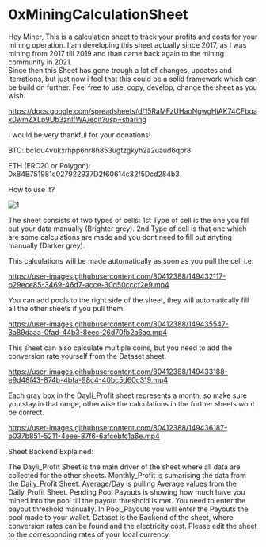 # 0xMiningCalculationSheet
Hey Miner,
This is a calculation sheet to track your profits and costs for your mining operation.
I'am developing this sheet actually since 2017, as I was mining from 2017 till 2019 and than came back again to the mining community in 2021.							
Since then this Sheet has gone trough a lot of changes, updates and iterrations, but just now i feel that this could be a solid framework which can be build on further.
Feel free to use, copy, develop, change the sheet as you wish.

https://docs.google.com/spreadsheets/d/15RaMFzUHaoNgwgHiAK74CFbqax0wmZXLp9Ub3znIfWA/edit?usp=sharing

I would be very thankful for your donations!

BTC: bc1qu4vukxrhpp6hr8h853ugtzgkyh2a2uaud6qpr8

ETH (ERC20 or Polygon): 0x84B751981c027922937D2f60614c32f5Dcd284b3


How to use it?

![1](https://user-images.githubusercontent.com/80412388/149425924-d07f5976-26b5-4003-8ada-937fcba4dc02.png)

The sheet consists of two types of cells:
1st Type of cell is the one you fill out your data manually (Brighter grey).
2nd Type of cell is that one which are some calculations are made and you dont need to fill out anyting manually (Darker grey). 

This calculations will be made automatically as soon as you pull the cell i.e:

https://user-images.githubusercontent.com/80412388/149432117-b29ece85-3469-46d7-acce-30d50cccf2e9.mp4



You can add pools to the right side of the sheet, they will automatically fill all the other sheets if you pull them.

https://user-images.githubusercontent.com/80412388/149435547-3a89daaa-0fad-44b3-8eec-26d70fb2a6ac.mp4



This sheet can also calculate multiple coins, but you need to add the conversion rate yourself from the Dataset sheet.

https://user-images.githubusercontent.com/80412388/149433188-e9d48f43-874b-4bfa-98c4-40bc5d60c319.mp4



Each gray box in the Dayli_Profit sheet represents a month, so make sure you stay in that range, otherwise the calculations in the further sheets wont be correct.

https://user-images.githubusercontent.com/80412388/149436187-b037b851-5211-4eee-87f6-6afcebfc1a6e.mp4


Sheet Backend Explained:

The Dayli_Profit Sheet is the main driver of the sheet where all data are collected for the other sheets.
Monthly_Profit is sumarising the data from the Daily_Profit Sheet.
Average/Day is pulling Average values from the Daily_Profit Sheet.
Pending Pool Payouts is showing how much have you mined into the pool till the payout threshold is met. You need to enter the payout threshold manually.
In Pool_Payouts you will enter the Payouts the pool made to your wallet.
Dataset is the Backend of the sheet, where conversion rates can be found and the electricity cost.
Please edit the sheet to the corresponding rates of your local currency.

